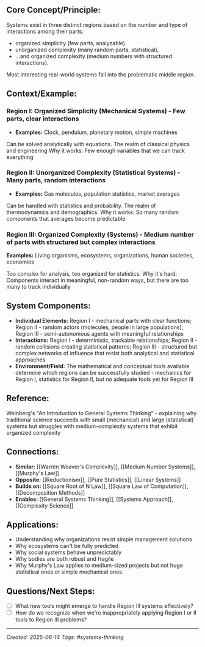 ## Core Concept/Principle:
Systems exist in three distinct regions based on the number and type of interactions among their parts: 
- organized simplicity (few parts, analyzable)
- unorganized complexity (many random parts, statistical),
- ...and organized complexity (medium numbers with structured interactions).

Most interesting real-world systems fall into the problematic middle region.


## Context/Example:
### Region I: Organized Simplicity (Mechanical Systems) -  Few parts, clear interactions

- **Examples:** Clock, pendulum, planetary motion, simple machines

Can be solved analytically with equations. The realm of classical physics and engineering
Why it works: Few enough variables that we can track everything 

### Region II: Unorganized Complexity (Statistical Systems) -  Many parts, random interactions 

- **Examples:** Gas molecules, population statistics, market averages

Can be handled with statistics and probability. The realm of thermodynamics and demographics. Why it works: So many random components that averages become predictable 

### Region III: Organized Complexity (Systems) - Medium number of parts with structured but complex interactions

**Examples:** Living organisms, ecosystems, organizations, human societies, economies 

Too complex for analysis, too organized for statistics.
Why it's hard: Components interact in meaningful, non-random ways, but there are too many to track individually

## System Components:
- **Individual Elements:** Region I - mechanical parts with clear functions; Region II - random actors (molecules, people in large populations); Region III - semi-autonomous agents with meaningful relationships
- **Interactions:** Region I - deterministic, trackable relationships; Region II - random collisions creating statistical patterns; Region III - structured but complex networks of influence that resist both analytical and statistical approaches
- **Environment/Field:** The mathematical and conceptual tools available determine which regions can be successfully studied - mechanics for Region I, statistics for Region II, but no adequate tools yet for Region III

## Reference:
Weinberg's "An Introduction to General Systems Thinking" - explaining why traditional science succeeds with small (mechanical) and large (statistical) systems but struggles with medium-complexity systems that exhibit organized complexity

## Connections:

- **Similar:** [[Warren Weaver's Complexity]], [[Medium Number Systems]], [[Murphy's Law]]
- **Opposite:** [[Reductionism]], [[Pure Statistics]], [[Linear Systems]]
- **Builds on:** [[Square Root of N Law]], [[Square Law of Computation]], [[Decomposition Methods]]
- **Enables:** [[General Systems Thinking]], [[Systems Approach]], [[Complexity Science]]

## Applications:
- Understanding why organizations resist simple management solutions
- Why ecosystems can't be fully predicted
- Why social systems behave unpredictably
- Why bodies are both robust and fragile
- Why Murphy's Law applies to medium-sized projects but not huge statistical ones or simple mechanical ones.

## Questions/Next Steps:

- [ ]  What new tools might emerge to handle Region III systems effectively?
- [ ]  How do we recognize when we're inappropriately applying Region I or II tools to Region III problems?

---

_Created: 2025-06-14_ _Tags: #systems-thinking_
